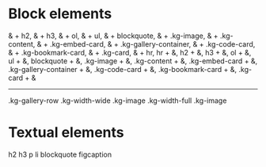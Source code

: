 # Block elements

& + h2,
& + h3,
& + ol,
& + ul,
& + blockquote,
& + .kg-image,
& + .kg-content,
& + .kg-embed-card,
& + .kg-gallery-container,
& + .kg-code-card,
& + .kg-bookmark-card,
& + .kg-card,
& + hr,
hr + &,
h2 + &,
h3 + &,
ol + &,
ul + &,
blockquote + &,
.kg-image + &,
.kg-content + &,
.kg-embed-card + &,
.kg-gallery-container + &,
.kg-code-card + &,
.kg-bookmark-card + &,
.kg-card + &

---

.kg-gallery-row
.kg-width-wide .kg-image
.kg-width-full .kg-image

# Textual elements
h2
h3
p
li
blockquote
figcaption
